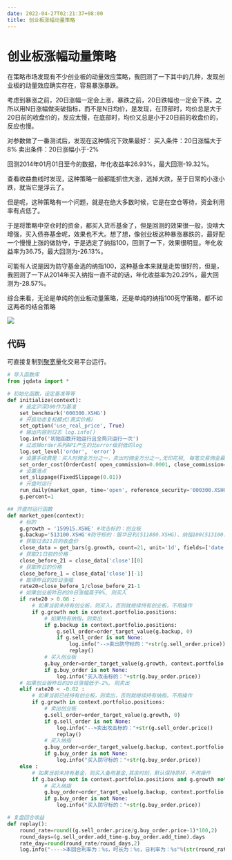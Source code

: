 ```yaml
---
date: 2022-04-27T02:21:37+08:00
title: 创业板涨幅动量策略
---
```


# 创业板涨幅动量策略

在策略市场发现有不少创业板的动量效应策略，我回测了一下其中的几种，发现创业板的动量效应确实存在，容易暴涨暴跌。

考虑到暴涨之前，20日涨幅一定会上涨，暴跌之前，20日跌幅也一定会下跌。之所以用N日涨幅做突破指标，而不是N日均价，是发现，在顶部时，均价总是大于20日前的收盘价的，反应太慢，在底部时，均价又总是小于20日前的收盘价的，反应也慢。

对参数做了一番测试后，发现在这种情况下效果最好：
买入条件：20日涨幅大于8%
卖出条件：20日涨幅小于-2%

回测2014年01月01日至今的数据，年化收益率26.93%，最大回测-19.32%。

查看收益曲线时发现，这种策略一般都能抓住大涨，逃掉大跌，至于日常的小涨小跌，就当它是浮云了。

但是呢，这种策略有一个问题，就是在绝大多数时候，它是在空仓等待，资金利用率有点低了。

于是将策略中空仓时的资金，都买入货币基金了，但是回测的效果很一般，没啥大增强，买入债券基金呢，效果也不大。想了想，像创业板这种暴涨暴跌的，最好配一个慢慢上涨的做防守，于是选定了纳指100，回测了一下，效果很明显。年化收益率为36.75，最大回测为-26.13%。

可能有人说是因为防守基金选的纳指100，这种基金本来就是走势很好的，但是，我回测了一下从2014年买入纳指一直不动的话，年化收益率为20.29%，最大回测为-28.57%。

综合来看，无论是单纯的创业板动量策略，还是单纯的纳指100死守策略，都不如这两者的结合策略

![](https://yupic.oss-cn-shanghai.aliyuncs.com/202203070551163.png)


## 代码
可直接复制到[聚宽](https://www.joinquant.com)量化交易平台运行。

```python
# 导入函数库
from jqdata import *

# 初始化函数，设定基准等等
def initialize(context):
    # 设定沪深300作为基准
    set_benchmark('000300.XSHG')
    # 开启动态复权模式(真实价格)
    set_option('use_real_price', True)
    # 输出内容到日志 log.info()
    log.info('初始函数开始运行且全局只运行一次')
    # 过滤掉order系列API产生的比error级别低的log
    log.set_level('order', 'error')
    # 设置手续费是：买入时佣金万分之一，卖出时佣金万分之一,无印花税, 每笔交易佣金最低扣0块钱
    set_order_cost(OrderCost( open_commission=0.0001, close_commission=0.0001,close_tax=0, min_commission=0), type='fund')
    # 设置滑点
    set_slippage(FixedSlippage(0.01))
    # 开盘时运行
    run_daily(market_open, time='open', reference_security='000300.XSHG')
    g.percent=1

## 开盘时运行函数
def market_open(context):
    # 标的
    g.growth = '159915.XSHE' #攻击标的：创业板
    g.backup='513100.XSHG'#防守标的：银华日利(511880.XSHG)、纳指100(513100.XSHG)、消费(159928.XSHE)
    # 获取过去21日的收盘价
    close_data = get_bars(g.growth, count=21, unit='1d', fields=['date','close'])
    # 获取21日前的价格
    close_before_21 = close_data['close'][0]
    # 获取昨日的价格
    close_before_1 = close_data['close'][-1]
    # 取得昨日的20日涨幅
    rate20=close_before_1/close_before_21-1
    # 如果创业板昨日的20日涨幅高于8%, 则买入
    if rate20 > 0.08 :
        # 如果当前未持有创业板，则买入，否则就继续持有创业板，不用操作
        if g.growth not in context.portfolio.positions:
            # 如果持有纳指，则卖出
            if g.backup in context.portfolio.positions:
                g.sell_order=order_target_value(g.backup, 0)
                if g.sell_order is not None:
                    log.info("-->卖出防守标的："+str(g.sell_order.price))
                    replay()
            # 买入创业板
            g.buy_order=order_target_value(g.growth, context.portfolio.total_value*g.percent)
            if g.buy_order is not None:
                log.info("买入攻击标的："+str(g.buy_order.price))
    # 如果创业板昨日的20日涨幅低于-2%, 则卖出
    elif rate20 < -0.02 :
        # 如果当前已经持有创业板，则卖出，否则就继续持有纳指，不用操作
        if g.growth in context.portfolio.positions:
            # 卖出创业板
            g.sell_order=order_target_value(g.growth, 0)
            if g.sell_order is not None:
                log.info("-->卖出攻击标的："+str(g.sell_order.price))
                replay()
            # 买入纳指
            g.buy_order=order_target_value(g.backup, context.portfolio.total_value*g.percent)
            if g.buy_order is not None:
                log.info("买入防守标的："+str(g.buy_order.price))
    else :
        # 如果当前未持有基金，则买入备用基金,其余时刻，默认保持原样，不用操作
        if g.backup not in context.portfolio.positions and g.growth not in context.portfolio.positions:
            # 买入纳指
            g.buy_order=order_target_value(g.backup, context.portfolio.total_value*g.percent)
            if g.buy_order is not None:
                log.info("买入防守标的："+str(g.buy_order.price))

# 复盘回合收益        
def replay():
    round_rate=round((g.sell_order.price/g.buy_order.price-1)*100,2)
    round_days=(g.sell_order.add_time-g.buy_order.add_time).days
    rate_day=round(round_rate/round_days,2)
    log.info("---->本回合利率为：%s，时长为：%s，日利率为：%s"%(str(round_rate),str(round_days),str(rate_day)))       
```